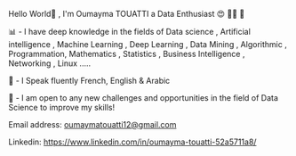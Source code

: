 Hello World👋 , I'm Oumayma TOUATTI a Data Enthusiast 😍 👩‍💻 🤖


📊 - I have deep knowledge in the fields of Data science , Artificial intelligence , Machine Learning , Deep Learning , Data Mining , Algorithmic , Programmation, Mathematics , Statistics , Business Intelligence , Networking , Linux .....

🎤 - I Speak fluently French, English & Arabic

🔎 - I am open to any new challenges and opportunities in the field of Data Science to improve my skills!


Email address: oumaymatouatti12@gmail.com

Linkedin: https://www.linkedin.com/in/oumayma-touatti-52a5711a8/





























